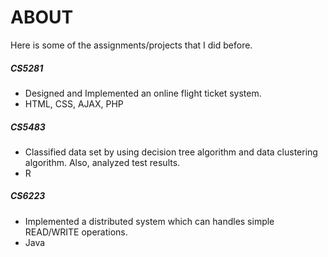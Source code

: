 ABOUT
=====

Here is some of the assignments/projects that I did before.

##### CS5281
+ Designed and Implemented an online flight ticket system.
+ HTML, CSS, AJAX, PHP

##### CS5483
+ Classified data set by using decision tree algorithm and data clustering algorithm. Also, analyzed test results.
+ R

##### CS6223
+ Implemented a distributed system which can handles simple READ/WRITE operations.
+ Java
